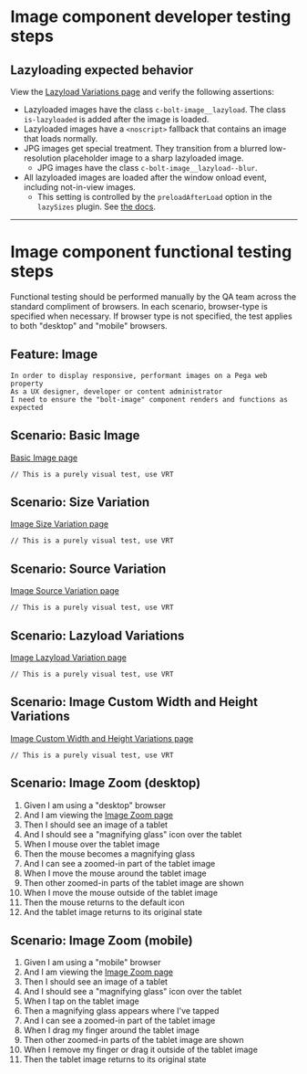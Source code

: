 # Image component developer testing steps

## Lazyloading expected behavior

View the [Lazyload Variations page](https://master.boltdesignsystem.com/pattern-lab/patterns/02-components-image-20-image-lazyload-variations/02-components-image-20-image-lazyload-variations.html) and verify the following assertions:

- Lazyloaded images have the class `c-bolt-image__lazyload`. The class `is-lazyloaded` is added after the image is loaded.
- Lazyloaded images have a `<noscript>` fallback that contains an image that loads normally.
- JPG images get special treatment. They transition from a blurred low-resolution placeholder image to a sharp lazyloaded image.
  - JPG images have the class `c-bolt-image__lazyload--blur`.
- All lazyloaded images are loaded after the window onload event, including not-in-view images.
  - This setting is controlled by the `preloadAfterLoad` option in the `lazySizes` plugin. See [the docs](https://github.com/aFarkas/lazysizes#js-api---options).

---

# Image component functional testing steps

Functional testing should be performed manually by the QA team across the standard compliment of browsers. In each scenario, browser-type is specified when necessary. If browser type is not specified, the test applies to both "desktop" and "mobile" browsers.

## Feature: Image

    In order to display responsive, performant images on a Pega web property
    As a UX designer, developer or content administrator
    I need to ensure the "bolt-image" component renders and functions as expected

## Scenario: Basic Image

[Basic Image page](https://master.boltdesignsystem.com/pattern-lab/patterns/02-components-image-05-image/02-components-image-05-image.html)

`// This is a purely visual test, use VRT`

## Scenario: Size Variation

[Image Size Variation page](https://master.boltdesignsystem.com/pattern-lab/patterns/02-components-image-10-image-size-variations/02-components-image-10-image-size-variations.html)

`// This is a purely visual test, use VRT`

## Scenario: Source Variation

[Image Source Variation page](https://master.boltdesignsystem.com/pattern-lab/patterns/02-components-image-15-image-source-variations/02-components-image-15-image-source-variations.html)

`// This is a purely visual test, use VRT`

## Scenario: Lazyload Variations

[Image Lazyload Variation page](https://master.boltdesignsystem.com/pattern-lab/patterns/02-components-image-20-image-lazyload-variations/02-components-image-20-image-lazyload-variations.html)

`// This is a purely visual test, use VRT`

## Scenario: Image Custom Width and Height Variations

[Image Custom Width and Height Variations page](https://master.boltdesignsystem.com/pattern-lab/patterns/02-components-image-25-image-custom-width-height-variations/02-components-image-25-image-custom-width-height-variations.html)

`// This is a purely visual test, use VRT`

## Scenario: Image Zoom (desktop)

1. Given I am using a "desktop" browser
1. And I am viewing the [Image Zoom page](http://localhost:3000/pattern-lab/patterns/02-components-image-30-image-zoom-variation/02-components-image-30-image-zoom-variation.html)
1. Then I should see an image of a tablet
1. And I should see a "magnifying glass" icon over the tablet
1. When I mouse over the tablet image
1. Then the mouse becomes a magnifying glass
1. And I can see a zoomed-in part of the tablet image
1. When I move the mouse around the tablet image
1. Then other zoomed-in parts of the tablet image are shown
1. When I move the mouse outside of the tablet image
1. Then the mouse returns to the default icon
1. And the tablet image returns to its original state

## Scenario: Image Zoom (mobile)

1. Given I am using a "mobile" browser
1. And I am viewing the [Image Zoom page](http://localhost:3000/pattern-lab/patterns/02-components-image-30-image-zoom-variation/02-components-image-30-image-zoom-variation.html)
1. Then I should see an image of a tablet
1. And I should see a "magnifying glass" icon over the tablet
1. When I tap on the tablet image
1. Then a magnifying glass appears where I've tapped
1. And I can see a zoomed-in part of the tablet image
1. When I drag my finger around the tablet image
1. Then other zoomed-in parts of the tablet image are shown
1. When I remove my finger or drag it outside of the tablet image
1. Then the tablet image returns to its original state
